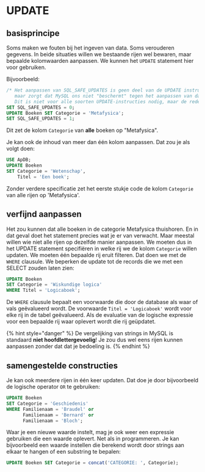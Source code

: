 # UPDATE

## basisprincipe

Soms maken we fouten bij het ingeven van data. Soms verouderen gegevens. In beide situaties willen we bestaande rijen wel bewaren, maar bepaalde kolomwaarden aanpassen. We kunnen het `UPDATE` statement hier voor gebruiken.

Bijvoorbeeld:

```sql
/* Het aanpassen van SQL_SAFE_UPDATES is geen deel van de UPDATE instructie zelf,
   maar zorgt dat MySQL ons niet "beschermt" tegen het aanpassen van data.
   Dit is niet voor alle soorten UPDATE-instructies nodig, maar de reden zou ons te ver leiden. */
SET SQL_SAFE_UPDATES = 0;
UPDATE Boeken SET Categorie = 'Metafysica';
SET SQL_SAFE_UPDATES = 1;
```

Dit zet de kolom `Categorie` van **alle** boeken op "Metafysica".

Je kan ook de inhoud van meer dan één kolom aanpassen. Dat zou je als volgt doen:

```sql
USE ApDB;
UPDATE Boeken 
SET Categorie = 'Wetenschap', 
    Titel = 'Een boek';
```

Zonder verdere specificatie zet het eerste stukje code de kolom `Categorie` van alle rijen op 'Metafysica'.

## verfijnd aanpassen

Het zou kunnen dat alle boeken in de categorie Metafysica thuishoren. En in dat geval doet het statement precies wat je er van verwacht. Maar meestal willen wie niet alle rijen op dezelfde manier aanpassen. We moeten dus in het UPDATE statement specifiëren in welke rij we de kolom `Categorie` willen updaten. We moeten één bepaalde rij eruit filteren. Dat doen we met de `WHERE` clausule. We beperken de update tot de records die we met een SELECT zouden laten zien:

```sql
UPDATE Boeken
SET Categorie = 'Wiskundige logica'
WHERE Titel = 'Logicaboek';
```

De `WHERE` clausule bepaalt een voorwaarde die door de database als waar of vals geëvalueerd wordt. De voorwaarde `Titel = 'Logicaboek'` wordt voor elke rij in de tabel geëvalueerd. Als de evaluatie van de logische expressie voor een bepaalde rij waar oplevert wordt die rij geüpdatet.

{% hint style="danger" %}
De vergelijking van strings in MySQL is standaard **niet hoofdlettergevoelig**! Je zou dus wel eens rijen kunnen aanpassen zonder dat dat je bedoeling is.
{% endhint %}

## samengestelde constructies

Je kan ook meerdere rijen in één keer updaten. Dat doe je door bijvoorbeeld de logische operator `OR` te gebruiken:

```sql
UPDATE Boeken
SET Categorie = 'Geschiedenis'
WHERE Familienaam = 'Braudel' or
      Familienaam = 'Bernard' or
      Familienaam = 'Bloch';
```

Waar je een nieuwe waarde instelt, mag je ook weer een expressie gebruiken die een waarde oplevert. Net als in programmeren. Je kan bijvoorbeeld een waarde instellen die berekend wordt door strings aan elkaar te hangen of een substring te bepalen:

```sql
UPDATE Boeken SET Categorie = concat('CATEGORIE: ', Categorie);
```
